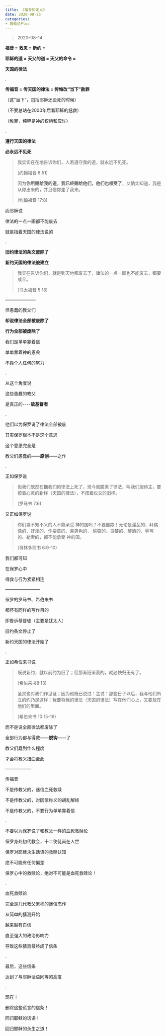 ```yaml
---
title: 《福音的定义》
date: 2020-08-25 
categories:
- 救赎论Plus
---
```

> 2020-08-14

**福音 = 救恩 = 新约 =**

**耶稣的道 = 天父的道 = 天父的命令 =**

**天国的律法**

.

**传福音 = 传天国的律法 = 传悔改“当下”赦罪**

（这“当下”，包括耶稣还没死的时候）

（不要总站在2000年后看耶稣的拯救）

（赦罪，纯粹是神的权柄和应许）

<!--more-->

.

**遵行天国的律法**

**必永远不见死**

> 我实实在在地告诉你们，人若遵守我的道，就永远不见死。
> 
>  (约翰福音 8:51)
>  
> 因为**你所赐给我的道，我已经赐给他们，他们也领受了**，又确实知道，我是从你出来的，并且信你差了我来。
> 
> (约翰福音 17:8)
 
而耶稣说

律法的一点一画都不能废去

就是指着天国的律法说的

.

**旧约律法的条文废除了**

**新约天国的律法被建立**

> 我实在告诉你们，就是到天地都废去了，律法的一点一画也不能废去，都要成全。
> 
> (马太福音 5:18)

———————

但愚蠢的教父们

**却说律法全部被废除了**

**行为全部被废除了**

我们是单单靠着信

单单靠着神的恩典

不靠个人任何的努力

.

从这个角度说

这些愚蠢的教父

是真正的----**敌基督者**

.

他们以为保罗说了律法全部被废

其实保罗根本不是这个意思

这个意思完全是

教父们愚蠢的——**原创**——之作

.

正如保罗说

> 但我们既然在捆我们的律法上死了，现今就脱离了律法，叫我们服侍主，要按着心灵的新样（天国的律法），不按着仪文的旧样。
> 
> (罗马书 7:6)

又正如保罗说

> 你们岂不知不义的人不能承受 神的国吗？不要自欺！无论是淫乱的、拜偶像的、奸淫的、作娈童的、亲男色的、 偷窃的、贪婪的、醉酒的、辱骂的、勒索的，都不能承受 神的国。  
> 
> (哥林多前书 6:9-10)

我们都可知

在保罗心中

得救与行为紧紧相连

————————

保罗的罗马书、希伯来书

都怀有同样的写作目的

即告诉基督徒（主要是犹太人）

旧约条文停止了

新约天国的律法开始了

.

正如希伯来书说

> 既说新约，就以前约为旧了；但那渐旧渐衰的，就必快归无有了。 
> 
> (希伯来书8:13)
> 
> 圣灵也对我们作见证；因为他既已说过：主说：那些日子以后，我与他们所立的约乃是这样：我要将我的律法（天国的律法）写在他们心上，又要放在他们的里面。 
> 
> (希伯来书 10:15-16)

而不是说全部律法都废除了

全部行为都与得救——**脱钩**——了

教父们蠢到什么程度

才会将教义扭曲至此

——————

传福音

不是传教父的，迷信血死救赎

不是传教父的，对因信称义的胡乱解经

不是传教父的，不要行为单单靠着信

.

不要以为保罗说了和教父一样的血死救赎论

保罗身处初代教会，十二使徒尚在人世

保罗对耶稣永生话语的救赎认知

绝不可能有任何偏差

保罗心中的救赎论，绝对不可能是血死救赎论！

.

血死救赎论

完全是几代教父累积的迷信杰作

从简单的猜测开始

越来越有自信

直至强大的政治影响力

导致这些猜测最终成了信条

.

最后，这些信条

达到了与耶稣话语同等的高度

.

现在！

删除这些谎言的信条！

回归耶稣的话语！

回归耶稣的永生之道！